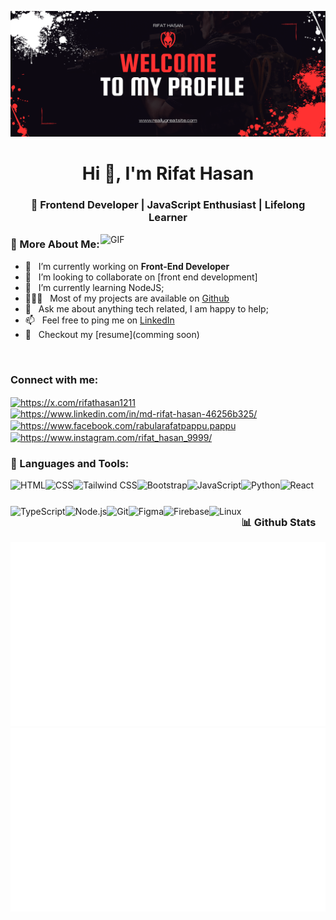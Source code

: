 ![logo](https://github.com/rifat-hasan121/rifat-hasan121/blob/main/GITHUB%20banna.png)

<h1 align="center">Hi 👋, I'm Rifat Hasan</h1>
<h3 align="center">🚀 Frontend Developer | JavaScript Enthusiast | Lifelong Learner</h3>


<img align="right" alt="GIF" src="https://raw.githubusercontent.com/rahul-jha98/rahul-jha98/main/techstack.gif" width="360px"/>
  
### 🧐 More About Me:

- 🔭 &nbsp; I’m currently working on **Front-End Developer**
- 🤝 &nbsp; I’m looking to collaborate on [front end development]
- 🌱 &nbsp; I’m currently learning NodeJS; 
- 👨🏻‍💻 &nbsp; Most of my projects are available on [Github](https://github.com/rifat-hasan121)
- 💬 &nbsp; Ask me about anything tech related, I am happy to help;
- 📫 &nbsp; Feel free to ping me on [LinkedIn](https://www.linkedin.com/in/md-rifat-hasan-46256b325/)
- 📝 &nbsp; Checkout my [resume](comming soon)

<br>

<h3 align="left">Connect with me:</h3>
<p align="left">
<a href="https://twitter.com/https://x.com/rifathasan1211" target="blank"><img align="center" src="https://raw.githubusercontent.com/rahuldkjain/github-profile-readme-generator/master/src/images/icons/Social/twitter.svg" alt="https://x.com/rifathasan1211" height="30" width="40" /></a>
<a href="https://linkedin.com/in/https://www.linkedin.com/in/md-rifat-hasan-46256b325/" target="blank"><img align="center" src="https://raw.githubusercontent.com/rahuldkjain/github-profile-readme-generator/master/src/images/icons/Social/linked-in-alt.svg" alt="https://www.linkedin.com/in/md-rifat-hasan-46256b325/" height="30" width="40" /></a>
<a href="https://fb.com/https://www.facebook.com/rabularafatpappu.pappu" target="blank"><img align="center" src="https://raw.githubusercontent.com/rahuldkjain/github-profile-readme-generator/master/src/images/icons/Social/facebook.svg" alt="https://www.facebook.com/rabularafatpappu.pappu" height="30" width="40" /></a>
<a href="https://instagram.com/https://www.instagram.com/rifat_hasan_9999/" target="blank"><img align="center" src="https://raw.githubusercontent.com/rahuldkjain/github-profile-readme-generator/master/src/images/icons/Social/instagram.svg" alt="https://www.instagram.com/rifat_hasan_9999/" height="30" width="40" /></a>
</p>

### 🔨 Languages and Tools:
<!-- 🔨 Languages and Tools -->
<a href="https://developer.mozilla.org/en-US/docs/Web/HTML" target="_blank">
  <img align="left" src="https://cdn.jsdelivr.net/gh/devicons/devicon/icons/html5/html5-original.svg" alt="HTML" height="42px"/>
</a>
<a href="https://developer.mozilla.org/en-US/docs/Web/CSS" target="_blank">
  <img align="left" src="https://cdn.jsdelivr.net/gh/devicons/devicon/icons/css3/css3-original.svg" alt="CSS" height="42px"/>
</a>
<a href="https://tailwindcss.com/" target="_blank">
  <img align="left" src="https://www.vectorlogo.zone/logos/tailwindcss/tailwindcss-icon.svg" alt="Tailwind CSS" height="42px"/>
</a>
<a href="https://getbootstrap.com/" target="_blank">
  <img align="left" src="https://cdn.jsdelivr.net/gh/devicons/devicon/icons/bootstrap/bootstrap-original.svg" alt="Bootstrap" height="42px"/>
</a>
<a href="https://developer.mozilla.org/en-US/docs/Web/JavaScript" target="_blank">
  <img align="left" src="https://cdn.jsdelivr.net/gh/devicons/devicon/icons/javascript/javascript-original.svg" alt="JavaScript" height="42px"/>
</a>
<a href="https://www.python.org/" target="_blank">
  <img align="left" src="https://cdn.jsdelivr.net/gh/devicons/devicon/icons/python/python-original.svg" alt="Python" height="42px"/>
</a>
<a href="https://reactjs.org/" target="_blank">
  <img align="left" src="https://cdn.jsdelivr.net/gh/devicons/devicon/icons/react/react-original.svg" alt="React" height="42px"/>
</a>
<a href="https://www.typescriptlang.org/" target="_blank">
  <img align="left" src="https://cdn.jsdelivr.net/gh/devicons/devicon/icons/typescript/typescript-original.svg" alt="TypeScript" height="42px"/>
</a>
<a href="https://nodejs.org/" target="_blank">
  <img align="left" src="https://cdn.jsdelivr.net/gh/devicons/devicon/icons/nodejs/nodejs-original.svg" alt="Node.js" height="42px"/>
</a>
<a href="https://git-scm.com/" target="_blank">
  <img align="left" src="https://cdn.jsdelivr.net/gh/devicons/devicon/icons/git/git-original.svg" alt="Git" height="42px"/>
</a>
<a href="https://www.figma.com/" target="_blank">
  <img align="left" src="https://www.vectorlogo.zone/logos/figma/figma-icon.svg" alt="Figma" height="42px"/>
</a>
<a href="https://firebase.google.com/" target="_blank">
  <img align="left" src="https://cdn.jsdelivr.net/gh/devicons/devicon/icons/firebase/firebase-plain.svg" alt="Firebase" height="42px"/>
</a>
<a href="https://www.linux.org/" target="_blank">
  <img align="left" src="https://cdn.jsdelivr.net/gh/devicons/devicon/icons/linux/linux-original.svg" alt="Linux" height="42px"/>
</a>

<br />


<br>


### 📊 Github Stats
<a href='https://github.com/rahul-jha98/github-stats-transparent'>
  
![Stats Overview](https://raw.githubusercontent.com/rahul-jha98/github-stats-transparent/output/generated/overview.svg)
![Most Used Languages](https://raw.githubusercontent.com/rahul-jha98/github-stats-transparent/output/generated/languages.svg)

</a>

<br>
